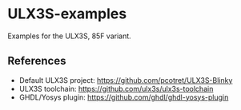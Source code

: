 # ULX3S-examples

Examples for the ULX3S, 85F variant.

## References

- Default ULX3S project: https://github.com/pcotret/ULX3S-Blinky
- ULX3S toolchain: https://github.com/ulx3s/ulx3s-toolchain
- GHDL/Yosys plugin: https://github.com/ghdl/ghdl-yosys-plugin